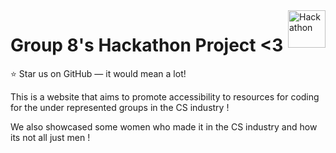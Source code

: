<a href="https://rosrivers.github.io/hunter-hackathon/">
    <img src="https://imgur.com/xwrah2a.png" alt="Hackathon" title="Grp8" align="right" height="60" />
</a>

# Group 8's Hackathon Project <3
 
 :star: Star us on GitHub — it would mean a lot!
 
 This is a website that aims to promote accessibility to resources for coding for the under represented groups in the CS industry ! 
 
 We also showcased some women who made it in the CS industry and how its not all just men !
 
 
